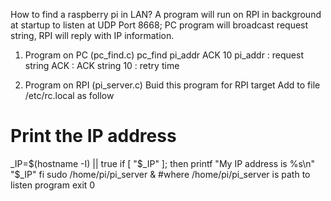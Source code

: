 
How to find a raspberry pi in LAN?
A program will run on RPI in background at startup to listen at UDP Port 8668;
PC program will broadcast request string, RPI will reply with IP information.

1. Program on PC (pc_find.c)
pc_find pi_addr ACK 10 
	pi_addr : request string
	ACK	: ACK string
	10	: retry time

2. Program on RPI (pi_server.c)
Buid this program for RPI target
Add to file /etc/rc.local as follow

# Print the IP address
_IP=$(hostname -I) || true
if [ "$_IP" ]; then
  printf "My IP address is %s\n" "$_IP"
fi
sudo /home/pi/pi_server &
#where /home/pi/pi_server is path to listen program 
exit 0




